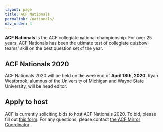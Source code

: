 ```yaml
---
layout: page
title: ACF Nationals
permalink: /nationals/
nav_order: 4
---
```


**ACF Nationals** is the ACF collegiate national championship. For over 25 years, ACF Nationals has been the ultimate test of collegiate quizbowl teams' skill on the best question set of the year.


## ACF Nationals 2020
ACF Nationals 2020 will be held on the weekend of **April 18th, 2020**. Ryan Westbrook, alumnus of the University of Michigan and Wayne State University, will be head editor.

## Apply to host
ACF is currently soliciting bids to host ACF Nationals 2020. To bid, please fill out [this form](https://docs.google.com/forms/d/17cCm6UsNtuu0UBkbxzJJCo7mnMy-CfC1DSElk-3SjOM/viewform). For any questions, please contact [the ACF Mirror Coordinator](mailto:hosting@acf-quizbowl.com).


